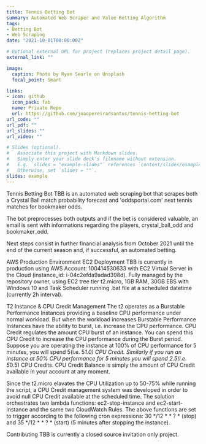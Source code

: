 ```yaml
---
title: Tennis Betting Bot
summary: Automated Web Scraper and Value Betting Algorithm
tags:
- Betting Bot
- Web Scraping
date: "2021-10-01T00:00:00Z"

# Optional external URL for project (replaces project detail page).
external_link: ""

image:
  caption: Photo by Ryan Searle on Unsplash
  focal_point: Smart

links:
- icon: github
  icon_pack: fab
  name: Private Repo
  url: https://github.com/joaopereiradsantos/tennis-betting-bot
url_code: ""
url_pdf: ""
url_slides: ""
url_video: ""

# Slides (optional).
#   Associate this project with Markdown slides.
#   Simply enter your slide deck's filename without extension.
#   E.g. `slides = "example-slides"` references `content/slides/example-slides.md`.
#   Otherwise, set `slides = ""`.
slides: example
---
```


Tennis Betting Bot
TBB is an automated web scraping bot that scrapes both a Crystal Ball match probability forecast and 'oddsportal.com' next tennis matches for bookmaker odds.

The bot preprocesses both outputs and if the bet is considered valuable, an email is sent with informations regarding the players, crystal_ball_odd and bookmaker_odd.

Next steps consist in further financial analysis from October 2021 until the end of the current season and, if successful, an automated betting.

AWS Production Environment
EC2 Deployment
TBB is currently in production using AWS Account: 100414530633 with EC2 Virtual Server in the Cloud (instance_id: i-04c2efda9adad398d). Fully managed by the repository owner, using EC2 tree tier t2.micro, 1GB RAM, 30GB EBS with Windows 10 and Task Scheduler running .bat file at a scheduled datetime (currently 2h interval).

T2 Instance & CPU Credit Management
The t2 operates as a Burstable Performance Instances providing a baseline CPU performance under normal workload. But when the workload increases Burstable Performance Instances have the ability to burst, i.e. increase the CPU performance. CPU Credit regulates the amount CPU burst of an instance. You can spend this CPU Credit to increase the CPU performance during the Burst period. Suppose you are operating the instance at 100% of CPU performance for 5 minutes, you will spend 5(i.e. 5*1.0) CPU Credit. Similarly if you run an instance at 50% CPU performance for 5 minutes you will spend 2.5(i.e. 5*0.5) CPU Credits. CPU Credit Balance is simply the amount of CPU Credit available in your account at any moment.

Since the t2.micro elavates the CPU Utilization up to 50-75% while running the script, a CPU Credit management system was developed in order to avoid null CPU Credit available at the scheduled time. The solution orchestrates two lambda functions: ec2-stop-instance and ec2-start-instance and the same two CloudWatch Rules. The above functions are set to trigger according to the following cron expressions: 30 */12 * * ? * (stop) and 35 */12 * * ? * (start) (5 minutes after stopping the instance).

Contributing
TBB is currently a closed source invitation only project.